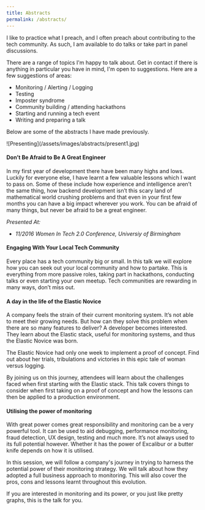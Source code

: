 ```yaml
---
title: Abstracts
permalink: /abstracts/
---
```


I like to practice what I preach, and I often preach about contributing to the tech community. As such, I am available to do talks or take part in panel discussions. 

There are a range of topics I'm happy to talk about. Get in contact if there is anything in particular you have in mind, I'm open to suggestions. Here are a few suggestions of areas:

+ Monitoring / Alerting / Logging
+ Testing
+ Imposter syndrome
+ Community building / attending hackathons
+ Starting and running a tech event
+ Writing and preparing a talk

Below are some of the abstracts I have made previously. 

<div style="align:center; width:80%;" markdown="1">
![Presenting](/assets/images/abstracts/present1.jpg)
</div>


#### Don’t Be Afraid to Be A Great Engineer

In my first year of development there have been many highs and lows. Luckily for everyone else, I have learnt a few valuable lessons which I want to pass on. Some of these include how experience and intelligence aren’t the same thing, how backend development isn’t this scary land of mathematical world crushing problems and that even in your first few months you can have a big impact wherever you work. You can be afraid of many things, but never be afraid to be a great engineer.

_Presented At:_
+ _11/2016  Women In Tech 2.0 Conference, Universiy of Birmingham_

#### Engaging With Your Local Tech Community

Every place has a tech community big or small. In this talk we will explore how you can seek out your local community and how to partake. This is everything from more passive roles, taking part in hackathons, conducting talks or even starting your own meetup. Tech communities are rewarding in many ways, don’t miss out.


#### A day in the life of the Elastic Novice
A company feels the strain of their current monitoring system. It’s not able to meet their growing needs. But how can they solve this problem when there are so many features to deliver? A developer becomes interested. They learn about the Elastic stack, useful for monitoring systems, and thus the Elastic Novice was born.

The Elastic Novice had only one week to implement a proof of concept. Find out about her trials, tribulations and victories in this epic tale of woman versus logging.

By joining us on this journey, attendees will learn about the challenges faced when first starting with the Elastic stack. This talk covers things to consider when first taking on a proof of concept and how the lessons can then be applied to a production environment.


#### Utilising the power of monitoring

With great power comes great responsibility and monitoring can be a very powerful tool. It can be used to aid debugging, performance monitoring, fraud detection, UX design, testing and much more. It’s not always used to its full potential however. Whether it has the power of Excalibur or a butter knife depends on how it is utilised. 

In this session, we will follow a company's journey in trying to harness the potential power of their monitoring strategy. We will talk about how they adopted a full business approach to monitoring. This will also cover the pros, cons and lessons learnt throughout this evolution.

If you are interested in monitoring and its power, or you just like pretty graphs, this is the talk for you.

